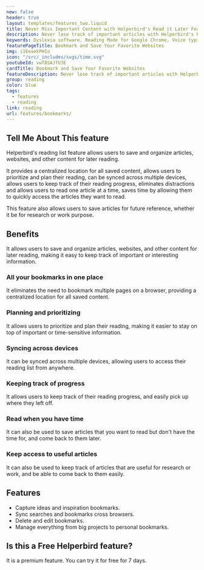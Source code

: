 ```yaml
---
new: false
header: true
layout: templates/features_two.liquid
title: Never Miss Important Content with Helperbird's Read it Later Feature
description: Never lose track of important articles with Helperbird's Read it Later feature. Bookmark and save your favorite websites effortlessly, ensuring you can return to must-read content whenever you like.
keywords: Dyslexia software, Reading Mode for Google Chrome, Voice typing for Chrome, Text to speech for Chrome, text reader, Immersive Reader, dyslexia fonts, accessibility software, dyslexia software, Helperbird for Edge, Helperbird for Firefox, Helperbird for Chrome, Opendyslexic for Chrome, OpenDyslexic
featurePageTitle: Bookmark and Save Your Favorite Websites
img: i1EeaekPHIo
icon: "/src/_includes/svgs/time.svg"
youtubeId: vwT8SAJfU3E
cardTitle: Bookmark and Save Your Favorite Websites
featureDescription: Never lose track of important articles with Helperbird's Read it Later feature. Bookmark and save your favorite websites effortlessly, ensuring you can return to must-read content whenever you like.
group: reading
color: blue
tags: 
  - features
  - reading
link: reading
url: features/bookmarks/
---
```



## Tell Me About This feature
Helperbird's reading list feature allows users to save and organize articles, websites, and other content for later reading. 

It provides a centralized location for all saved content, allows users to prioritize and plan their reading, can be synced across multiple devices, allows users to keep track of their reading progress, eliminates distractions and allows users to read one article at a time, saves time by allowing them to quickly access the articles they want to read. 

This feature also allows users to save articles for future reference, whether it be for research or work purpose.


## Benefits

It allows users to save and organize articles, websites, and other content for later reading, making it easy to keep track of important or interesting information.


### All your bookmarks in one place

It eliminates the need to bookmark multiple pages on a browser, providing a centralized location for all saved content.

### Planning and prioritizing
It allows users to prioritize and plan their reading, making it easier to stay on top of important or time-sensitive information.

### Syncing across devices
It can be synced across multiple devices, allowing users to access their reading list from anywhere.

### Keeping track of progress
It allows users to keep track of their reading progress, and easily pick up where they left off.

### Read when you have time
It can also be used to save articles that you want to read but don't have the time for, and come back to them later.

### Keep access to useful articles
It can also be used to keep track of articles that are useful for research or work, and be able to come back to them easily.


## Features

- Capture ideas and inspiration bookmarks.
- Sync searches and bookmarks cross browsers.
- Delete and edit bookmarks.
- Manage everything from big projects to personal bookmarks.



## Is this a Free Helperbird feature?
It is a premium feature. You can try it for free for 7 days.



















































